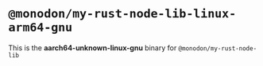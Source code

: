 # `@monodon/my-rust-node-lib-linux-arm64-gnu`

This is the **aarch64-unknown-linux-gnu** binary for `@monodon/my-rust-node-lib`
